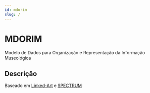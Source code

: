 ```yaml
---
id: mdorim
slug: /
---
```


# MDORIM

Modelo de Dados para Organização e Representação da Informação Museológica

## Descrição

Baseado em [Linked-Art](https://linked.art/) e [SPECTRUM](https://collectionstrust.org.uk/spectrum/)
